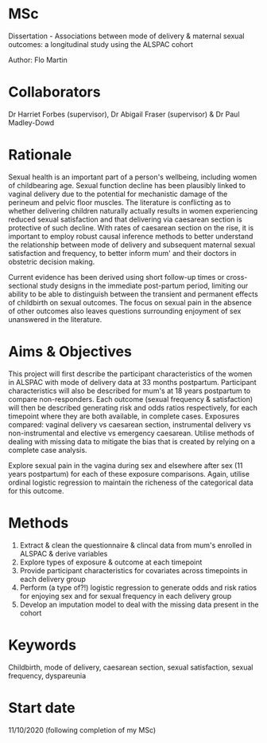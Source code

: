 # MSc 
Dissertation - Associations between mode of delivery & maternal sexual outcomes: a longitudinal study using the ALSPAC cohort

Author: Flo Martin

# Collaborators  
Dr Harriet Forbes (supervisor), Dr Abigail Fraser (supervisor) & Dr Paul Madley-Dowd

# Rationale
Sexual health is an important part of a person's wellbeing, including women of childbearing age. Sexual function decline has been plausibly linked to vaginal delivery due to the potential for mechanistic damage of the perineum and pelvic floor muscles. The literature is conflicting as to whether delivering children naturally actually results in women experiencing reduced sexual satisfaction and that delivering via caesarean section is protective of such decline. With rates of caesarean section on the rise, it is important to employ robust causal inference methods to better understand the relationship between mode of delivery and subsequent maternal sexual satisfaction and frequency, to better inform mum' and their doctors in obstetric decision making.

Current evidence has been derived using short follow-up times or cross-sectional study designs in the immediate post-partum period, limiting our ability to be able to distinguish between the transient and permanent effects of childbirth on sexual outcomes. The focus on sexual pain in the absence of other outcomes also leaves questions surrounding enjoyment of sex unanswered in the literature.

# Aims & Objectives 
This project will first describe the participant characteristics of the women in ALSPAC with mode of delivery data at 33 months postpartum. Participant characteristics will also be described for mum's at 18 years postpartum to compare non-responders. Each outcome (sexual frequency & satisfaction) will then be described generating risk and odds ratios respectively, for each timepoint where they are both available, in complete cases. Exposures compared: vaginal delivery vs caesarean section, instrumental delivery vs non-instrumental and elective vs emergency caesarean. Utilise methods of dealing with missing data to mitigate the bias that is created by relying on a complete case analysis. 

Explore sexual pain in the vagina during sex and elsewhere after sex (11 years postpartum) for each of these exposure comparisons. Again, utilise ordinal logistic regression to maintain the richeness of the categorical data for this outcome.

# Methods
1. Extract & clean the questionnaire & clincal data from mum's enrolled in ALSPAC & derive variables
2. Explore types of exposure & outcome at each timepoint
3. Provide participant characteristics for covariates across timepoints in each delivery group
4. Perform (a type of?!) logistic regression to generate odds and risk ratios for enjoying sex and for sexual frequency in each delivery group 
5. Develop an imputation model to deal with the missing data present in the cohort

# Keywords
Childbirth, mode of delivery, caesarean section, sexual satisfaction, sexual frequency, dyspareunia

# Start date
11/10/2020 (following completion of my MSc)
